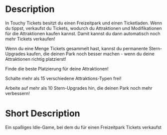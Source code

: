 # Description
In Touchy Tickets besitzt du einen Freizeitpark und einen Ticketladen. Wenn du tippst, verkaufst du Tickets, wodurch du Attraktionen und Modifikationen für die Attraktionen kaufen kannst. Damit kannst du dann automatisch noch mehr Tickets verkaufen!

Wenn du eine Menge Tickets gesammelt hast, kannst du permanente Stern-Upgrades kaufen, die deinen Park noch besser machen - wenn du deine Attraktionen richtig platzierst!

Finde die beste Platzierung für deine Attraktionen!

Schalte mehr als 15 verschiedene Attraktions-Typen frei!

Arbeite auf mehr als 10 Stern-Upgrades hin, die deinen Park noch mehr verbessern!

# Short Description
Ein spaßiges Idle-Game, bei dem du für einen Freizeitpark Tickets verkaufst